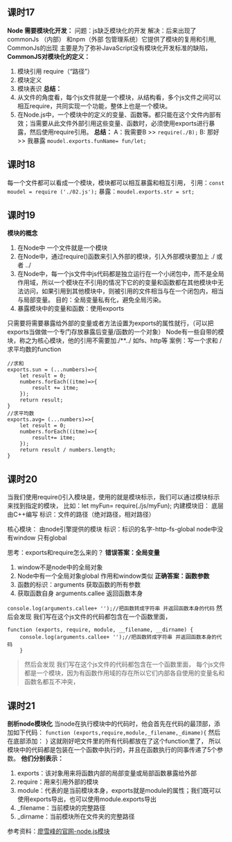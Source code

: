 ## 课时17
**Node 需要模块化开发：**
问题：js缺乏模块化的开发
解决：后来出现了commonJs （内部） 和npm（外部 包管理系统）它提供了模块的复用和引用,
CommonJs的出现 主要是为了弥补JavaScript没有模块化开发标准的缺陷，
**CommonJS对模块化的定义：**
1. 模块引用 require（“路径”）
2. 模块定义
3. 模块表识
**总结：**
1. 从文件的角度看，每个js文件就是一个模块，从结构看，多个js文件之间可以相互require，共同实现一个功能，整体上也是一个模块。
2. 在Node.js中，一个模块中的定义的变量、函数等。都只能在这个文件内部有效；当需要从此文件外部引用这些变量、函数时，必须使用exports进行暴露，然后使用require引用。
**总结：**
A：我需要B  >> `require(./B);`
B: 那好 >> 我暴露 `moudel.exports.funName= fun/let;`

## 课时18
每一个文件都可以看成一个模块，模块都可以相互暴露和相互引用，
引用：`const  moudel = require ('./02.js');`
暴露：`moudel.exports.str = srt;`

## 课时19
**模块的概念**
1. 在Node中 一个文件就是一个模块
2. 在Node中，通过require()函数来引入外部的模块，引入外部模块要加上 ./ 或者 ../
3. 在Node中，每一个js文件中js代码都是独立运行在一个小闭包中，而不是全局作用域，所以一个模块在不引用的情况下它的的变量和函数都在其他模块中无法访问，如果引用到其他模块中，则被引用的文件相当与在一个闭包内，相当与局部变量。
目的：全局变量私有化，避免全局污染。
4. 暴露模块中的变量和函数：使用exports

只需要将需要暴露给外部的变量或者方法设置为exports的属性就行，（可以把exports当做做一个专门存放暴露后变量/函数的一个对象）
Node有一些自带的模块，称之为核心模块，他的引用不需要加./**../ 如fs、http等
案例：写一个求和 / 求平均数的function
```
//求和
exports.sun = (...numbers)=>{
    let result = 0;
    numbers.forEach((itme)=>{
        result += itme;
    });
    return result;
}
//求平均数
exports.avg= (...numbers)=>{
    let result = 0;
    numbers.forEach((itme)=>{
        result+= itme;
    });
    return result / numbers.length;
}
```

## 课时20
当我们使用require()引入模块是，使用的就是模块标示，我们可以通过模块标示来找到指定的模块，
比如：let myFun= require(./js/myFun);
内建模块旧：
底层由C++编写
标识：文件的路径（绝对路径，相对路径）               

核心模块：
由node引擎提供的模块
标识：标识的名字-http-fs-global
node中没有window 只有global

思考：exports和require怎么来的？
**错误答案：全局变量**
1. window不是node中的全局对象
2. Node中有一个全局对象global 作用和window类似
**正确答案：函数参数**
1. 函数的标识：arguments 获取函数的所有参数
2. 获取函数自身 arguments.callee 返回函数本身

`console.log(arguments.callee+ '');//把函数转成字符串 并返回函数本身的代码`
然后会发现 我们写在这个js文件的代码都包含在一个函数里面，
```
function (exports, require, module, __filename, __dirname) { 
    console.log(arguments.callee+ '');//把函数转成字符串 并返回函数本身的代码
    }
```

>然后会发现 我们写在这个js文件的代码都包含在一个函数里面，
每个js文件都是一个模块，因为有函数作用域的存在所以它们内部各自使用的变量名和函数名都互不冲突，

## 课时21
**剖析node模块化**
当node在执行模块中的代码时，他会首先在代码的最顶部，添加如下代码：
`function (exports,require,module,_filename,_dimame){`
然后在底部添加：
`}`
这就刚好吧文件里的所有代码都放在了这个function里了，
所以模块中的代码都是包装在一个函数中执行的，并且在函数执行的同事传递了5个参数。
**他们分别表示：**
1. exports：该对象用来将函数内部的局部变量或局部函数暴露给外部
2. require：用来引用外部的模块
3. module：代表的是当前模块本身，exports就是module的属性；我们既可以使用exports导出，也可以使用module.exports导出
4. _filename：当前模块的完整路径
5. _dirname：当前模块所在文件夹的完整路径

参考资料：[廖雪峰的官网-node.js模块](https://www.liaoxuefeng.com/wiki/001434446689867b27157e896e74d51a89c25cc8b43bdb3000/001434502419592fd80bbb0613a42118ccab9435af408fd000)